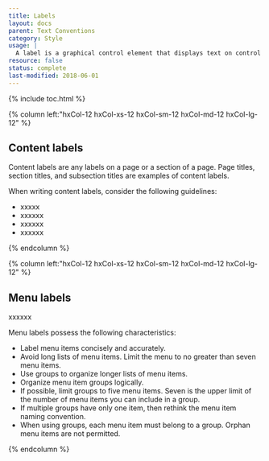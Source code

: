 ```yaml
---
title: Labels
layout: docs
parent: Text Conventions
category: Style
usage: |
  A label is a graphical control element that displays text on control panel page. Use a label to identify a text input control, navigation menu item, and tables rows and columns. A label can be interactive, as is the case with a button control, or static, like the name of a checkbox or radio button.
resource: false
status: complete
last-modified: 2018-06-01
---
```


{% include toc.html %}

<section class="static-section"  markdown="1">

<div class="hxRow" markdown="1">

{% column left:"hxCol-12 hxCol-xs-12 hxCol-sm-12 hxCol-md-12 hxCol-lg-12" %}

## Content labels

Content labels are any labels on a page or a section of a page. Page titles, section titles, and subsection titles are examples of content labels.

When writing content labels, consider the following guidelines:

- xxxxx
- xxxxxx
- xxxxxx
- xxxxxx

{% endcolumn %}

</div>

</section>

<section class="static-section"  markdown="1">

<div class="hxRow" markdown="1">

{% column left:"hxCol-12 hxCol-xs-12 hxCol-sm-12 hxCol-md-12 hxCol-lg-12" %}

## Menu labels

xxxxxx

Menu labels possess the following characteristics:

- Label menu items concisely and accurately.
- Avoid long lists of menu items. Limit the menu to no greater than seven menu items.
- Use groups to organize longer lists of menu items.
- Organize menu item groups logically.
- If possible, limit groups to five menu items. Seven is the upper limit of the number of menu items you can include in a group.
- If multiple groups have only one item, then rethink the menu item naming convention.
- When using groups, each menu item must belong to a group. Orphan menu items are not permitted.


{% endcolumn %}

</div>

</section>
